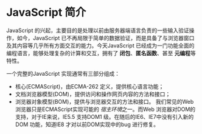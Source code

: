 # JavaScript 简介
JavaScript 的兴起，主要目的是处理以前由服务器端语言负责的一些输入验证操作，如今，JavaScript 已不再局限于简单的数据验证，而是具备了与浏览器窗口及其内容等几乎所有方面交互的能力。今天JavaScript 已经成为一门功能全面的编程语言，能够处理复杂的计算和交互，拥有了 **闭包**、**匿名函数**、甚至 **元编程**等特性。

一个完整的JavaScript 实现通常有三部分组成：

- 核心(ECMAScript)，由ECMA-262 定义，提供核心语言功能；
- 文档浏览器模型(DOM)，提供访问和操作网页内容的方法和接口；
- 浏览器对象模型(BOM)，提供与浏览器交互的方法和接口。
我们常见的Web 浏览器只是ECMAScript实现可能的 *宿主环境*之一。而Web 浏览器对DOM的支持，对于IE来说，IE5.5 支持DOM1 级。在随后的IE6、IE7中没有引入新的DOM 功能，知道IE8 才对以前DOM实现中的bug 进行修复。

